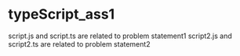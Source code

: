 # typeScript_ass1
script.js and script.ts are related to problem statement1
script2.js and script2.ts are related to problem statement2
